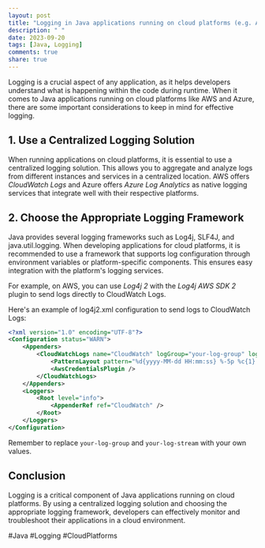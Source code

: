 ```yaml
---
layout: post
title: "Logging in Java applications running on cloud platforms (e.g. AWS, Azure)"
description: " "
date: 2023-09-20
tags: [Java, Logging]
comments: true
share: true
---
```


Logging is a crucial aspect of any application, as it helps developers understand what is happening within the code during runtime. When it comes to Java applications running on cloud platforms like AWS and Azure, there are some important considerations to keep in mind for effective logging.

## 1. Use a Centralized Logging Solution

When running applications on cloud platforms, it is essential to use a centralized logging solution. This allows you to aggregate and analyze logs from different instances and services in a centralized location. AWS offers *CloudWatch Logs* and Azure offers *Azure Log Analytics* as native logging services that integrate well with their respective platforms.

## 2. Choose the Appropriate Logging Framework

Java provides several logging frameworks such as Log4j, SLF4J, and java.util.logging. When developing applications for cloud platforms, it is recommended to use a framework that supports log configuration through environment variables or platform-specific components. This ensures easy integration with the platform's logging services.

For example, on AWS, you can use *Log4j 2* with the *Log4j AWS SDK 2* plugin to send logs directly to CloudWatch Logs.

Here's an example of log4j2.xml configuration to send logs to CloudWatch Logs:

```xml
<?xml version="1.0" encoding="UTF-8"?>
<Configuration status="WARN">
    <Appenders>
        <CloudWatchLogs name="CloudWatch" logGroup="your-log-group" logStream="your-log-stream">
            <PatternLayout pattern="%d{yyyy-MM-dd HH:mm:ss} %-5p %c{1}:%L - %m%n" />
            <AwsCredentialsPlugin />
        </CloudWatchLogs>
    </Appenders>
    <Loggers>
        <Root level="info">
            <AppenderRef ref="CloudWatch" />
        </Root>
    </Loggers>
</Configuration>
```

Remember to replace `your-log-group` and `your-log-stream` with your own values.

## Conclusion

Logging is a critical component of Java applications running on cloud platforms. By using a centralized logging solution and choosing the appropriate logging framework, developers can effectively monitor and troubleshoot their applications in a cloud environment.

#Java #Logging #CloudPlatforms